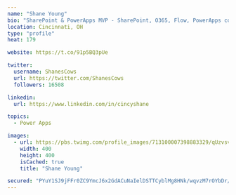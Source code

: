 ```yaml
---
name: "Shane Young"
bio: "SharePoint & PowerApps MVP - SharePoint, O365, Flow, PowerApps consulting? @PowerApps911 | Pure Snark? You found it."
location: Cincinnati, OH
type: "profile"
heat: 179

website: https://t.co/91p5BQ3pUe

twitter:
  username: ShanesCows
  url: https://twitter.com/ShanesCows
  followers: 16508

linkedin:
  url: https://www.linkedin.com/in/cincyshane

topics:
  - Power Apps

images:
  - url: https://pbs.twimg.com/profile_images/713100007398883329/qUzvsvQ3_400x400.jpg
    width: 400
    height: 400
    isCached: true
    title: "Shane Young"

secured: "PYuY1SJ9jFFr0ZC9YmcJ6x2GdACuNaIelDSTTCyblMg8HNk/wqvzM7rOYbDr/6gB5ZJmwgKGJgCrDAhzY12dFpw4GbG8dNZ+lzxA5BtNeTG7ZVEqoZzpSSSBzGBCXtJFcxPmjkjcIAd6mzjGpfGgjJSqV7uK4X3y/54ZOIlUfegF4dB/N54No9ZEZyxM7m6EsJdSplV3Qx7lR4+mrDhKOFGzsK9mUtTIpJmcglxp7qALOzmN87bryeWAInW8jkqtydbJkV2vZ1DZC7/az4VpT0PRpTX5grF/IGUaVTAl7RP4tPzJPOg1iNox7Ueza/crj6FHzaGPnFnvPBJQnWcUwm1EYYZdbsNXIPOvhFZ1rILGWTVzQb0VnivzLqR45IS1EyWmssqRPE0Sr+/ii8k10GXrR+sAaVCHD9VhkeKoILo=;DcrS0oG6zzo+qJpZCf+02w=="
---
```



